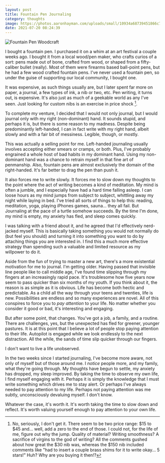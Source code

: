```yaml
---
layout: post
title: Fountain Pen Journaling
category: thoughts
image: https://photos.aaronhayman.com/uploads/small/10934a68739451866c7903f5c21d60c9@2x.jpg
date: 2021-07-20 08:24:39
---
```


![Fountain Pen Woodcraft](https://photos.aaronhayman.com/uploads/medium/10934a68739451866c7903f5c21d60c9@2x.jpg)

<!--start-->

I bought a fountain pen. I purchased it on a whim at an art festival a couple weeks ago. I bought it from a local wood/pen maker, who crafts curios of a sort: pens made out of bone, crafted from wood, or shaped from a fifty-caliber bullet (really).  Most of them were firearms based ball-point pens, but he had a few wood crafted fountain pens. I've never used a fountain pen, so under the guise of supporting our local community, I bought one. 

It was expensive, as such things usually are, but I later spent far more on paper, a journal, a few types of ink, a nib or two, etc. Pen writing, it turns out, is expensive. It's also just as much of a geekable world as any I've seen. Just looking for custom nibs is an exercise in price shock [^1]. 

To complete my venture, I decided that I would not only journal, but I would journal only with my right (non-dominant) hand. It sounds stupid, and perhaps it is, but there is some reason to my madness. Despite being predominantly left-handed, I can in fact write with my right hand, albeit slowly and with a fair bit of messiness. Legible, though, or mostly. 

<!--more-->

This was actually a selling point for me. Left-handed journaling usually involves accepting either smears or cramps, or both. Plus, I've probably engrained a whole host of bad habits in my dominant hand. Using my non-dominant hand was a chance to retrain myself in that fine art of penmanship. Also, fountain pens are almost exclusively the domain of the right-handed. It's far better to drag the pen than push it.

It also forces me to write slowly. It forces me to slow down my thoughts to the point where the act of writing becomes a kind of meditation. My mind is often a jumble, and I especially have had a hard time falling asleep. I can loose hours as my mind jumps from subject to subject, whittling away my night while laying in bed. I've tried all sorts of things to help this: reading, meditation, yoga, playing iPhones games, sauna... they all fail. But Journaling at the pace of a turtle somehow succeeds. By the time I'm done, my mind is empty, my anxiety has fled, and sleep comes quickly.

I was talking with a friend about it, and he agreed that I'd effectively nerd-jacked myself. This is basically taking something you would not normally do (but feel you should) and turning it into something you want to do by attaching things you are interested in. I find this a much more effective strategy than spending such a valuable and limited resource as my willpower to do it.

Aside from the fun of trying to master a new art, there's a more existential motivation for me to journal. I'm getting older. Having passed that invisible line people like to call middle age, I've found time slipping through my fingers at an increasingly rapid pace. It's troublesome how five years now seem to pass quicker than six months of my youth. If you think about it, the reason is as simple as it is obvious. Life has become both hectic and predictable. As a child all the way through your teens and twenties, life is new. Possibilities are endless and so many experiences are novel. All of this conspires to force you to _pay attention_ to your life. No matter whether you consider it good or bad, it's interesting and engaging.

But after some point, that changes. You've got a job, a family, and a routine. There are challenges, yes, but the unexpected has fled for greener, younger pastures. It is at this point that I believe a lot of people stop paying attention to their life. Autopilot is engaged while we look endlessly to the next distraction. All the while, the sands of time slip quicker through our fingers.

I don't want to live a life unobserved.

In the two weeks since I started journaling, I've become more aware, not only of myself but of those around me. I _notice_ people more, and my family, what they're going through. My thoughts have begun to settle, my anxiety has dropped, my sleep improved. By taking the time to observe my own life, I find myself engaging with it. Perhaps it is simply the knowledge that I must write something which drives me to stay alert. Or perhaps I've always needed to pay attention to my life. Perhaps not paying attention was me subtly, unconsciously devaluing myself. I don't know.

Whatever the case, it's worth it. It's worth taking the time to slow down and reflect. It's worth valuing yourself enough to pay attention to your own life.

[^1]: No, seriously, I don't get it. There seem to be two price range: $15 to $45 and... well, add a zero to the end of those. I could not, for the life of me, figure out why the jump. Quality of material? Writing smoothness? A sacrifice of virgins to the god of writing? All the comments gushed about how great the $30 nib was, whereas the $150 nib included comments like "had to insert a couple brass shims for it to write okay... 5 stars!"  Huh? Why are you buying it then!?  
